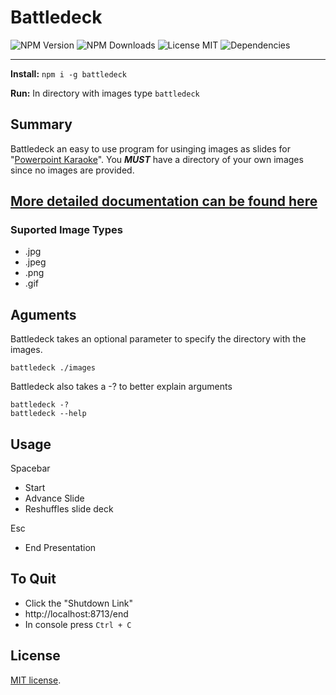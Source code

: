 Battledeck
==========


![NPM Version](https://img.shields.io/npm/v/battledeck.svg?link=https://www.npmjs.com/package/battledeck&?link=https://www.npmjs.com/package/battledeck) ![NPM Downloads](https://img.shields.io/npm/dt/battledeck.svg) ![License MIT](https://img.shields.io/npm/l/battledeck.svg) ![Dependencies](https://david-dm.org/JKerney-HunterIndustries/battledeck.svg)

---

**Install:** `npm i -g battledeck`

**Run:** In directory with images type `battledeck`

## Summary
Battledeck an easy to use program for usinging images as slides for "[Powerpoint Karaoke](https://en.wikipedia.org/wiki/PowerPoint_Karaoke)". You **_MUST_** have a directory of your own images since no images are provided.

## [More detailed documentation can be found here](http://bit.ly/battledeckDocs)

### Suported Image Types
* .jpg
* .jpeg
* .png
* .gif

## Aguments
Battledeck takes an optional parameter to specify the directory with the images.

`battledeck ./images`

Battledeck also takes a -? to better explain arguments

`battledeck -?`<br/>
`battledeck --help`

## Usage
Spacebar 
* Start
* Advance Slide
* Reshuffles slide deck

Esc
* End Presentation

## To Quit

* Click the "Shutdown Link"
* http://localhost:8713/end
* In console press `Ctrl + C`

## License

[MIT license](http://opensource.org/licenses/MIT).
